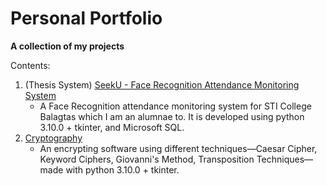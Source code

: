 # Personal Portfolio
**A collection of my projects**

Contents:
1. (Thesis System) [SeekU - Face Recognition Attendance Monitoring System](https://github.com/Jocriaus/SeekU-Face-Recognition-Attendance-Monitoring-System)
    - A Face Recognition attendance monitoring system for STI College Balagtas which I am an alumnae to. It is developed using python 3.10.0 + tkinter, and Microsoft SQL.
2. [Cryptography](/cryptography)
    - An encrypting software using different techniques—Caesar Cipher, Keyword Ciphers, Giovanni's Method, Transposition Techniques— made with python 3.10.0 + tkinter. 
